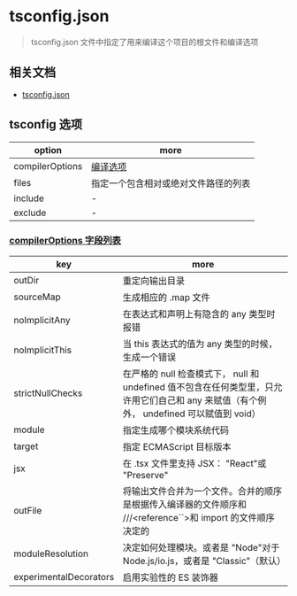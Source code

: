 # tsconfig.json

> tsconfig.json 文件中指定了用来编译这个项目的根文件和编译选项

## 相关文档

* [tsconfig.json](https://www.tslang.cn/docs/handbook/tsconfig-json.html)

## tsconfig 选项

| option          | more                                                                  |
| --------------- | --------------------------------------------------------------------- |
| compilerOptions | [编译选项](https://www.tslang.cn/docs/handbook/compiler-options.html) |
| files           | 指定一个包含相对或绝对文件路径的列表                                  |
| include         | -                                                                     |
| exclude         | -                                                                     |

### [compilerOptions 字段列表](https://www.tslang.cn/docs/handbook/compiler-options.html)

| key                    | more                                                                                                                                     |
| ---------------------- | ---------------------------------------------------------------------------------------------------------------------------------------- |
| outDir                 | 重定向输出目录                                                                                                                           |
| sourceMap              | 生成相应的 .map 文件                                                                                                                     |
| noImplicitAny          | 在表达式和声明上有隐含的 any 类型时报错                                                                                                  |
| noImplicitThis         | 当 this 表达式的值为 any 类型的时候，生成一个错误                                                                                        |
| strictNullChecks       | 在严格的 null 检查模式下， null 和 undefined 值不包含在任何类型里，只允许用它们自己和 any 来赋值（有个例外， undefined 可以赋值到 void） |
| module                 | 指定生成哪个模块系统代码                                                                                                                 |
| target                 | 指定 ECMAScript 目标版本                                                                                                                 |
| jsx                    | 在 .tsx 文件里支持 JSX： "React"或 "Preserve"                                                                                            |
| outFile                | 将输出文件合并为一个文件。合并的顺序是根据传入编译器的文件顺序和 ///<reference``>和 import 的文件顺序决定的                              |
| moduleResolution       | 决定如何处理模块。或者是 "Node"对于 Node.js/io.js，或者是 "Classic"（默认）                                                              |
| experimentalDecorators | 启用实验性的 ES 装饰器                                                                                                                   |
